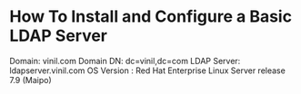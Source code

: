 # How To Install and Configure a Basic LDAP Server

Domain:	vinil.com
Domain DN:	dc=vinil,dc=com
LDAP Server:	ldapserver.vinil.com
OS Version : Red Hat Enterprise Linux Server release 7.9 (Maipo)
